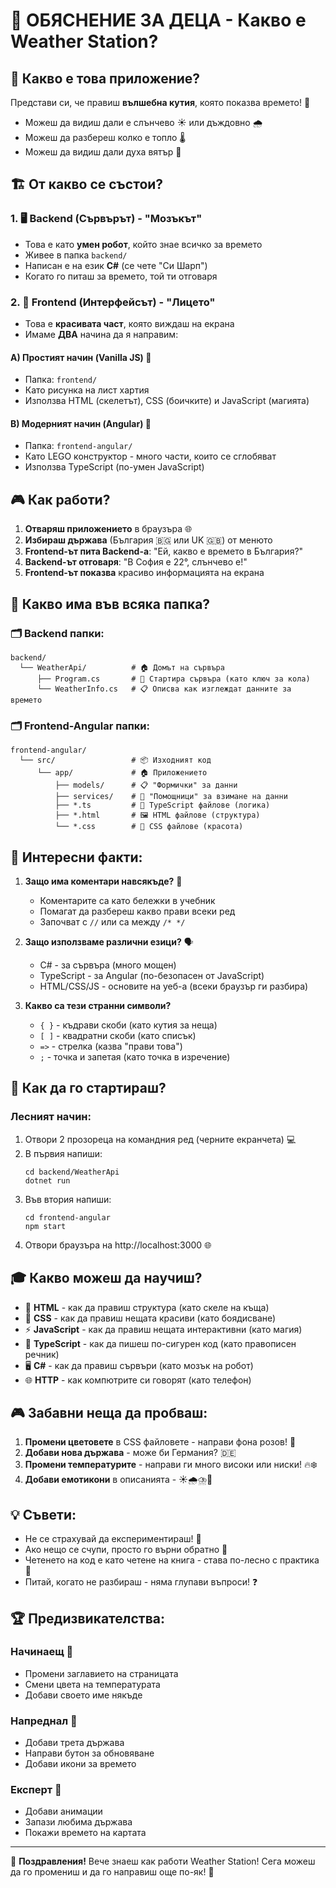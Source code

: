 # 🎯 ОБЯСНЕНИЕ ЗА ДЕЦА - Какво е Weather Station?
<!-- Това е специален файл, който обяснява ВСИЧКО много просто! -->

## 🤔 Какво е това приложение?

Представи си, че правиш **вълшебна кутия**, която показва времето! 🎁
- Можеш да видиш дали е слънчево ☀️ или дъждовно 🌧️
- Можеш да разбереш колко е топло 🌡️
- Можеш да видиш дали духа вятър 💨

## 🏗️ От какво се състои?

### 1. 🖥️ Backend (Сървърът) - "Мозъкът"
- Това е като **умен робот**, който знае всичко за времето
- Живее в папка `backend/`
- Написан е на език **C#** (се чете "Си Шарп")
- Когато го питаш за времето, той ти отговаря

### 2. 🎨 Frontend (Интерфейсът) - "Лицето"
- Това е **красивата част**, която виждаш на екрана
- Имаме **ДВА** начина да я направим:

#### A) Простият начин (Vanilla JS) 📄
- Папка: `frontend/`
- Като рисунка на лист хартия
- Използва HTML (скелетът), CSS (боичките) и JavaScript (магията)

#### B) Модерният начин (Angular) 🚀
- Папка: `frontend-angular/`
- Като LEGO конструктор - много части, които се сглобяват
- Използва TypeScript (по-умен JavaScript)

## 🎮 Как работи?

1. **Отваряш приложението** в браузъра 🌐
2. **Избираш държава** (България 🇧🇬 или UK 🇬🇧) от менюто
3. **Frontend-ът пита Backend-а**: "Ей, какво е времето в България?"
4. **Backend-ът отговаря**: "В София е 22°, слънчево е!"
5. **Frontend-ът показва** красиво информацията на екрана

## 📁 Какво има във всяка папка?

### 🗂️ Backend папки:
```
backend/
  └── WeatherApi/          # 🏠 Домът на сървъра
      ├── Program.cs       # 🚀 Стартира сървъра (като ключ за кола)
      └── WeatherInfo.cs   # 📋 Описва как изглеждат данните за времето
```

### 🗂️ Frontend-Angular папки:
```
frontend-angular/
  └── src/                 # 📦 Изходният код
      └── app/             # 🏠 Приложението
          ├── models/      # 📋 "Формички" за данни
          ├── services/    # 🔧 "Помощници" за взимане на данни
          ├── *.ts         # 🧠 TypeScript файлове (логика)
          ├── *.html       # 🖼️ HTML файлове (структура)
          └── *.css        # 🎨 CSS файлове (красота)
```

## 🎪 Интересни факти:

1. **Защо има коментари навсякъде?** 💬
   - Коментарите са като бележки в учебник
   - Помагат да разбереш какво прави всеки ред
   - Започват с `//` или са между `/* */`

2. **Защо използваме различни езици?** 🗣️
   - C# - за сървъра (много мощен)
   - TypeScript - за Angular (по-безопасен от JavaScript)
   - HTML/CSS/JS - основите на уеб-а (всеки браузър ги разбира)

3. **Какво са тези странни символи?** 
   - `{ }` - къдрави скоби (като кутия за неща)
   - `[ ]` - квадратни скоби (като списък)
   - `=>` - стрелка (казва "прави това")
   - `;` - точка и запетая (като точка в изречение)

## 🚀 Как да го стартираш?

### Лесният начин:
1. Отвори 2 прозореца на командния ред (черните екранчета) 💻
2. В първия напиши:
   ```
   cd backend/WeatherApi
   dotnet run
   ```
3. Във втория напиши:
   ```
   cd frontend-angular
   npm start
   ```
4. Отвори браузъра на http://localhost:3000 🌐

## 🎓 Какво можеш да научиш?

- 🧱 **HTML** - как да правиш структура (като скеле на къща)
- 🎨 **CSS** - как да правиш нещата красиви (като боядисване)
- ⚡ **JavaScript** - как да правиш нещата интерактивни (като магия)
- 📘 **TypeScript** - как да пишеш по-сигурен код (като правописен речник)
- 🖥️ **C#** - как да правиш сървъри (като мозък на робот)
- 🌐 **HTTP** - как компютрите си говорят (като телефон)

## 🎮 Забавни неща да пробваш:

1. **Промени цветовете** в CSS файловете - направи фона розов! 🌸
2. **Добави нова държава** - може би Германия? 🇩🇪
3. **Промени температурите** - направи ги много високи или ниски! 🔥❄️
4. **Добави емотикони** в описанията - ☀️🌧️⛈️🌈

## 💡 Съвети:

- Не се страхувай да експериментираш! 🧪
- Ако нещо се счупи, просто го върни обратно 🔄
- Четенето на код е като четене на книга - става по-лесно с практика 📖
- Питай, когато не разбираш - няма глупави въпроси! ❓

## 🏆 Предизвикателства:

### Начинаещ 🌱
- Промени заглавието на страницата
- Смени цвета на температурата
- Добави своето име някъде

### Напреднал 🌿
- Добави трета държава
- Направи бутон за обновяване
- Добави икони за времето

### Експерт 🌳
- Добави анимации
- Запази любима държава
- Покажи времето на картата

---

🎉 **Поздравления!** Вече знаеш как работи Weather Station!
Сега можеш да го промениш и да го направиш още по-як! 💪

<!-- Запомни: Програмирането е като готвене - следваш рецепта, 
     но можеш да добавиш свои подправки! 👨‍🍳 -->
